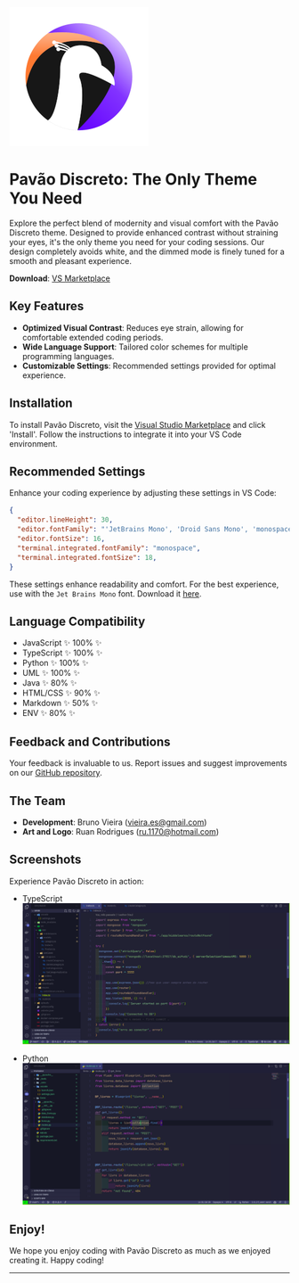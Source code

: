
![Pavão Discreto Logo](https://raw.githubusercontent.com/vieiraes/pavao-discreto-theme/master/storage/logo-pavao-discreto.png)

# Pavão Discreto: The Only Theme You Need


Explore the perfect blend of modernity and visual comfort with the Pavão Discreto theme. Designed to provide enhanced contrast without straining your eyes, it's the only theme you need for your coding sessions. Our design completely avoids white, and the dimmed mode is finely tuned for a smooth and pleasant experience.


**Download**: [VS Marketplace](https://marketplace.visualstudio.com/items?itemName=BrunoVieira.pavao-discreto)

## Key Features
- **Optimized Visual Contrast**: Reduces eye strain, allowing for comfortable extended coding periods.
- **Wide Language Support**: Tailored color schemes for multiple programming languages.
- **Customizable Settings**: Recommended settings provided for optimal experience.

## Installation
To install Pavão Discreto, visit the [Visual Studio Marketplace](https://marketplace.visualstudio.com/items?itemName=BrunoVieira.pavao-discreto) and click 'Install'. Follow the instructions to integrate it into your VS Code environment.

## Recommended Settings
Enhance your coding experience by adjusting these settings in VS Code:

```json
{
  "editor.lineHeight": 30,
  "editor.fontFamily": "'JetBrains Mono', 'Droid Sans Mono', 'monospace', monospace",
  "editor.fontSize": 16,
  "terminal.integrated.fontFamily": "monospace",
  "terminal.integrated.fontSize": 18,
}
```

These settings enhance readability and comfort. For the best experience, use with the `Jet Brains Mono` font. Download it [here](https://www.jetbrains.com/lp/mono/).

## Language Compatibility
- JavaScript ✨ 100% ✨
- TypeScript ✨ 100% ✨
- Python ✨ 100% ✨
- UML ✨ 100% ✨
- Java ✨ 80% ✨
- HTML/CSS ✨ 90% ✨
- Markdown ✨ 50% ✨
- ENV ✨ 80% ✨

## Feedback and Contributions
Your feedback is invaluable to us. Report issues and suggest improvements on our [GitHub repository](https://github.com/vieiraes/pavao-discreto-theme/issues).

## The Team
- **Development**: Bruno Vieira ([vieira.es@gmail.com](mailto:vieira.es@gmail.com))
- **Art and Logo**: Ruan Rodrigues ([ru.1170@hotmail.com](mailto:ru.1170@hotmail.com))

## Screenshots
Experience Pavão Discreto in action:

- TypeScript
  ![TypeScript Theme Screenshot](https://raw.githubusercontent.com/vieiraes/pavao-discreto-theme/master/storage/ts.png)

- Python
  ![Python Theme Screenshot](https://raw.githubusercontent.com/vieiraes/pavao-discreto-theme/master/storage/py.png)

## Enjoy!
We hope you enjoy coding with Pavão Discreto as much as we enjoyed creating it. Happy coding!

---

